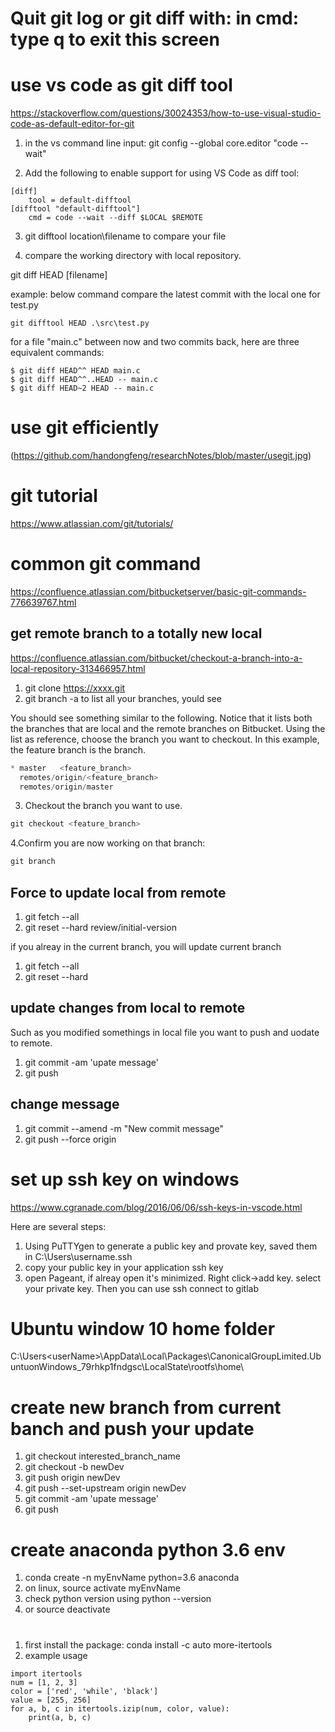 
# Quit git log or git diff with:   in cmd: type q to exit this screen


# use vs code as git diff tool

https://stackoverflow.com/questions/30024353/how-to-use-visual-studio-code-as-default-editor-for-git


1. in the vs command line input: git config --global core.editor "code --wait"

2. Add the following to enable support for using VS Code as diff tool: 

```
[diff]
    tool = default-difftool
[difftool "default-difftool"]
    cmd = code --wait --diff $LOCAL $REMOTE
```

3. git difftool location\filename to compare your file


4. compare the working directory with local repository. 

git diff HEAD [filename] 

example: below command compare  the latest commit with the local one for test.py
```
git difftool HEAD .\src\test.py  
```

for a file "main.c" between now and two commits back, here are three equivalent commands:
```
$ git diff HEAD^^ HEAD main.c
$ git diff HEAD^^..HEAD -- main.c
$ git diff HEAD~2 HEAD -- main.c
```

# use git efficiently
(https://github.com/handongfeng/researchNotes/blob/master/usegit.jpg)

# git tutorial
https://www.atlassian.com/git/tutorials/

# common git command
https://confluence.atlassian.com/bitbucketserver/basic-git-commands-776639767.html

## get remote branch to a totally new local
https://confluence.atlassian.com/bitbucket/checkout-a-branch-into-a-local-repository-313466957.html

1. git clone https://xxxx.git
2. git branch -a to list all your branches, yould see 

You should see something similar to the following. Notice that it lists both the branches that are local and the remote branches on Bitbucket. Using the list as reference, choose the branch you want to checkout.  In this example, the feature branch is the branch.

```python
* master   <feature_branch>
  remotes/origin/<feature_branch>
  remotes/origin/master
```

3. Checkout the branch you want to use.
```python
git checkout <feature_branch>
```
4.Confirm you are now working on that branch:
```python
git branch
```

## Force to update local from remote
1. git fetch --all
2. git reset --hard review/initial-version

if you alreay in the current branch, you will update current branch
1. git fetch --all
2. git reset --hard


## update changes from local to remote
Such as you modified somethings in local file you want to push and uodate to remote.
1. git commit -am 'upate message'
2. git push

## change message 
1. git commit --amend -m "New commit message"
2. git push --force origin <BRANCH-NAME>

# set up ssh key on windows
https://www.cgranade.com/blog/2016/06/06/ssh-keys-in-vscode.html

Here are several steps:
1. Using PuTTYgen to generate a public key and provate key, saved them in C:\Users\username\.ssh
2. copy your public key in your application ssh key
3. open Pageant, if alreay open it's minimized. Right click->add key. select your private key. Then you can use ssh connect to gitlab

# Ubuntu window 10 home folder
C:\Users\<userName>\AppData\Local\Packages\CanonicalGroupLimited.UbuntuonWindows_79rhkp1fndgsc\LocalState\rootfs\home\

# create new branch from current banch and push your update
1. git checkout interested_branch_name
2. git checkout -b newDev
3. git push origin newDev
4. git push --set-upstream origin newDev
5. git commit -am 'upate message'
6. git push


# create anaconda python 3.6 env
1. conda create -n myEnvName python=3.6 anaconda
2. on linux, source activate myEnvName
3. check python version using python --version
4. or  source deactivate

# 
1. first install the package: conda install -c auto more-itertools 
2. example usage 
```
import itertools  
num = [1, 2, 3]
color = ['red', 'while', 'black']
value = [255, 256]
for a, b, c in itertools.izip(num, color, value):
    print(a, b, c)
```


